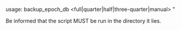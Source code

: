 usage: backup_epoch_db <full|quarter|half|three-quarter|manual> <db user> <db password> <db host> <db port>"

Be informed that the script MUST be run in the directory it lies.
